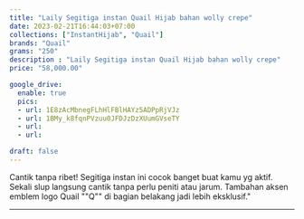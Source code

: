 ```yaml
---
title: "Laily Segitiga instan Quail Hijab bahan wolly crepe"
date: 2023-02-21T16:44:03+07:00
collections: ["InstantHijab", "Quail"]
brands: "Quail"
grams: "250"
description : "Laily Segitiga instan Quail Hijab bahan wolly crepe"
price: "58,000.00"

google_drive:
  enable: true
  pics:
  - url: 1E8zAcMbnegFLhHlFBlHAYz5ADPpRjVJz
  - url: 1BMy_k8fqnPVzuu0JFDJzDzXUumGVseTY
  - url: 
  - url: 

draft: false
---
```


Cantik tanpa ribet! Segitiga instan ini cocok banget buat kamu yg aktif. Sekali slup langsung cantik tanpa perlu peniti atau jarum. Tambahan aksen emblem logo Quail ""Q"" di bagian belakang jadi lebih eksklusif."

-------------      
  
